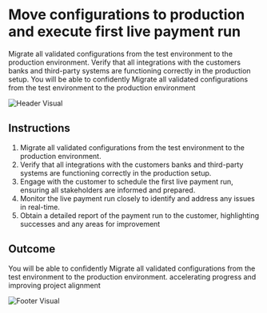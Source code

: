 # Move configurations to production and execute first live payment run

Migrate all validated configurations from the test environment to the production environment. Verify that all integrations with the customers banks and third-party systems are functioning correctly in the production setup. You will be able to confidently Migrate all validated configurations from the test environment to the production environment

![Header Visual](https://raw.githubusercontent.com/BriskenFinancials/use-case-template/main/cards/assets/UC10000426-S-04-top.png)

## Instructions

1. Migrate all validated configurations from the test environment to the production environment.
2. Verify that all integrations with the customers banks and third-party systems are functioning correctly in the production setup.
3. Engage with the customer to schedule the first live payment run, ensuring all stakeholders are informed and prepared.
4. Monitor the live payment run closely to identify and address any issues in real-time.
5. Obtain a detailed report of the payment run to the customer, highlighting successes and any areas for improvement

## Outcome

You will be able to confidently Migrate all validated configurations from the test environment to the production environment. accelerating progress and improving project alignment

![Footer Visual](https://raw.githubusercontent.com/BriskenFinancials/use-case-template/main/cards/assets/UC10000426-S-04-bottom.png)